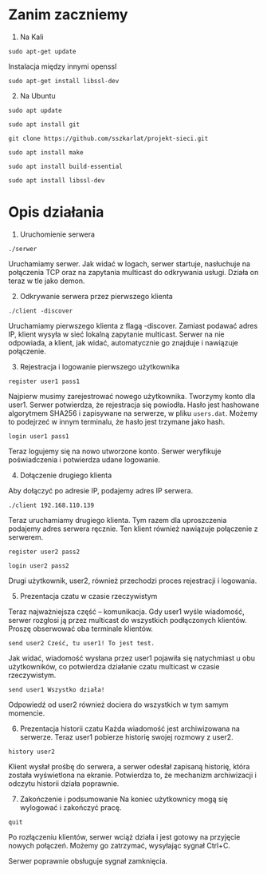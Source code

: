 # Zanim zaczniemy
1. Na Kali
```
sudo apt-get update
```
Instalacja między innymi openssl
```
sudo apt-get install libssl-dev
```

2. Na Ubuntu
```
sudo apt update
```

```
sudo apt install git
```

```
git clone https://github.com/sszkarlat/projekt-sieci.git 
```

```
sudo apt install make
```

```
sudo apt install build-essential
```

```
sudo apt install libssl-dev
```


# Opis działania

1. Uruchomienie serwera
```
./serwer
```

Uruchamiamy serwer. Jak widać w logach, serwer startuje, nasłuchuje na połączenia TCP oraz na zapytania multicast do odkrywania usługi. Działa on teraz w tle jako demon.

2. Odkrywanie serwera przez pierwszego klienta

```
./client -discover
```

Uruchamiamy pierwszego klienta z flagą -discover. Zamiast podawać adres IP, klient wysyła w sieć lokalną zapytanie multicast. Serwer na nie odpowiada, a klient, jak widać, automatycznie go znajduje i nawiązuje połączenie.

3. Rejestracja i logowanie pierwszego użytkownika

```
register user1 pass1
```

Najpierw musimy zarejestrować nowego użytkownika. Tworzymy konto dla user1. Serwer potwierdza, że rejestracja się powiodła. Hasło jest hashowane algorytmem SHA256 i zapisywane na serwerze, w pliku ```users.dat```. Możemy to podejrzeć w innym terminalu, że hasło jest trzymane jako hash.

```
login user1 pass1
```

Teraz logujemy się na nowo utworzone konto. Serwer weryfikuje poświadczenia i potwierdza udane logowanie.


4. Dołączenie drugiego klienta

Aby dołączyć po adresie IP, podajemy adres IP serwera.
```
./client 192.168.110.139 
```

Teraz uruchamiamy drugiego klienta. Tym razem dla uproszczenia podajemy adres serwera ręcznie. Ten klient również nawiązuje połączenie z serwerem.

```
register user2 pass2
```

```
login user2 pass2
```

Drugi użytkownik, user2, również przechodzi proces rejestracji i logowania.

5. Prezentacja czatu w czasie rzeczywistym

Teraz najważniejsza część – komunikacja. Gdy user1 wyśle wiadomość, serwer rozgłosi ją przez multicast do wszystkich podłączonych klientów. Proszę obserwować oba terminale klientów.

```
send user2 Cześć, tu user1! To jest test.
```

Jak widać, wiadomość wysłana przez user1 pojawiła się natychmiast u obu użytkowników, co potwierdza działanie czatu multicast w czasie rzeczywistym.

```
send user1 Wszystko działa!
```

Odpowiedź od user2 również dociera do wszystkich w tym samym momencie.

6. Prezentacja historii czatu
Każda wiadomość jest archiwizowana na serwerze. Teraz user1 pobierze historię swojej rozmowy z user2.


```
history user2
```

Klient wysłał prośbę do serwera, a serwer odesłał zapisaną historię, która została wyświetlona na ekranie. Potwierdza to, że mechanizm archiwizacji i odczytu historii działa poprawnie.


7. Zakończenie i podsumowanie
Na koniec użytkownicy mogą się wylogować i zakończyć pracę.

```
quit
```

Po rozłączeniu klientów, serwer wciąż działa i jest gotowy na przyjęcie nowych połączeń. Możemy go zatrzymać, wysyłając sygnał Ctrl+C.

Serwer poprawnie obsługuje sygnał zamknięcia.
